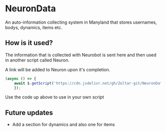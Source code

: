 <h1>NeuronData</h1>

<p>An auto-information collecting system in Manyland that stores usernames, bodys, dynamics, items etc.</p>

<h2>How is it used?</h2>

<p>The information that is collected with Neurobot is sent here and then used in another script called Neuron.</p>
<p>A link will be added to Neuron upon it's completion.</p>

```js
(async () => {
	await $.getScript('https://cdn.jsdelivr.net/gh/Zoltar-git/NeuronData@latest/Items/bodys.txt');
	});
```
<p>Use the code up above to use in your own script</p>

<h2>Future updates</h2>

  * Add a section for dynamics and also one for items
